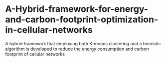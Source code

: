 # A-Hybrid-framework-for-energy-and-carbon-footprint-optimization-in-cellular-networks
A hybrid framework that employing both K-means clustering and a heuristic algorithm is developed to reduce the energy consumption and carbon footprint of cellular networks
